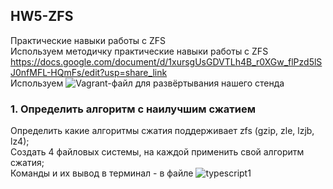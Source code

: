 ## HW5-ZFS  
Практические навыки работы с ZFS  
Используем методичку практические навыки работы с ZFS https://docs.google.com/document/d/1xursgUsGDVTLh4B_r0XGw_flPzd5lSJ0nfMFL-HQmFs/edit?usp=share_link   
Используем ![Vagrant-файл](https://github.com/vv-vlad/HW5-ZFS/blob/main/Vagrantfile) для развёртывания нашего стенда  
### 1. Определить алгоритм с наилучшим сжатием  
Определить какие алгоритмы сжатия поддерживает zfs (gzip, zle, lzjb, lz4);  
Создать 4 файловых системы, на каждой применить свой алгоритм сжатия;  
Команды и их вывод в терминал - в файле ![typescript1](https://github.com/vv-vlad/HW5-ZFS/blob/main/typescript1)
